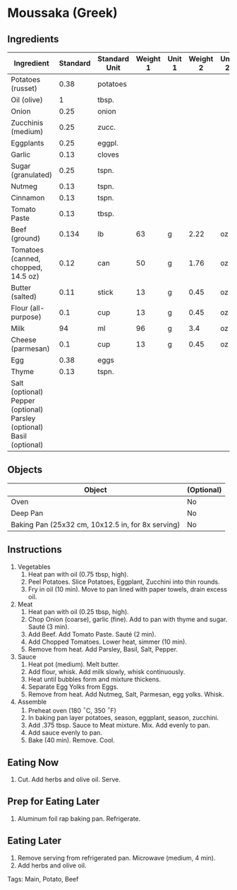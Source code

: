 # Moussaka (Greek)

## Ingredients

| Ingredient                                                   | Standard | Standard Unit | Weight 1 | Unit 1 | Weight 2 | Unit 2 |
| ------------------------------------------------------------ | -------- | ------------- | -------- | ------ | -------- | ------ |
| Potatoes (russet)                                            | 0.38     | potatoes      |          |        |          |        |
| Oil (olive)                                                  | 1        | tbsp.         |          |        |          |        |
| Onion                                                        | 0.25     | onion         |          |        |          |        |
| Zucchinis (medium)                                           | 0.25     | zucc.         |          |        |          |        |
| Eggplants                                                    | 0.25     | eggpl.        |          |        |          |        |
| Garlic                                                       | 0.13     | cloves        |          |        |          |        |
| Sugar (granulated)                                           | 0.25     | tspn.         |          |        |          |        |
| Nutmeg                                                       | 0.13     | tspn.         |          |        |          |        |
| Cinnamon                                                     | 0.13     | tspn.         |          |        |          |        |
| Tomato Paste                                                 | 0.13     | tbsp.         |          |        |          |        |
| Beef (ground)                                                | 0.134    | lb            | 63       | g      | 2.22     | oz     |
| Tomatoes (canned, chopped, 14.5 oz)                          | 0.12     | can           | 50       | g      | 1.76     | oz     |
| Butter (salted)                                              | 0.11     | stick         | 13       | g      | 0.45     | oz     |
| Flour (all-purpose)                                          | 0.1      | cup           | 13       | g      | 0.45     | oz     |
| Milk                                                         | 94       | ml            | 96       | g      | 3.4      | oz     |
| Cheese (parmesan)                                            | 0.1      | cup           | 13       | g      | 0.45     | oz     |
| Egg                                                          | 0.38     | eggs          |          |        |          |        |
| Thyme                                                        | 0.13     | tspn.         |          |        |          |        |
| Salt (optional)<br />Pepper (optional)<br />Parsley (optional)<br />Basil (optional) |          |               |          |        |          |        |
## Objects

| Object                                            | (Optional) |
| ------------------------------------------------- | ---------- |
| Oven                                              | No         |
| Deep Pan                                          | No         |
| Baking Pan (25x32 cm, 10x12.5 in, for 8x serving) | No         |

## Instructions

1. Vegetables
   1. Heat pan with oil (0.75 tbsp, high).
   2. Peel Potatoes. Slice Potatoes, Eggplant, Zucchini into thin rounds.
   3. Fry in oil (10 min). Move to pan lined with paper towels, drain excess oil.
2. Meat
   1. Heat pan with oil (0.25 tbsp, high).
   2. Chop Onion (coarse), garlic (fine). Add to pan with thyme and sugar. Sauté (3 min).
   3. Add Beef. Add Tomato Paste. Sauté (2 min).
   4. Add Chopped Tomatoes. Lower heat, simmer (10 min).
   5. Remove from heat. Add Parsley, Basil, Salt, Pepper.
3. Sauce
   1. Heat pot (medium). Melt butter.
   2. Add flour, whisk. Add milk slowly, whisk continuously.
   3. Heat until bubbles form and mixture thickens.
   4. Separate Egg Yolks from Eggs.
   5. Remove from heat. Add Nutmeg, Salt, Parmesan, egg yolks. Whisk.
4. Assemble
   1. Preheat oven (180 $^{\circ}$C, 350 $^{\circ}$F)
   2. In baking pan layer potatoes, season, eggplant, season, zucchini. 
   3. Add .375 tbsp. Sauce to Meat mixture. Mix. Add evenly to pan.
   4. Add sauce evenly to pan. 
   5. Bake (40 min). Remove. Cool.

## Eating Now

1. Cut. Add herbs and olive oil. Serve.

## Prep for Eating Later

1. Aluminum foil rap baking pan. Refrigerate.

## Eating Later

1. Remove serving from refrigerated pan. Microwave (medium, 4 min).
2. Add herbs and olive oil.

Tags: Main, Potato, Beef